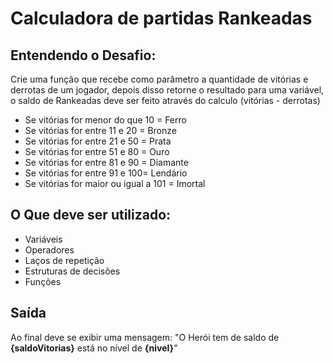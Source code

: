 # Calculadora de partidas Rankeadas

## Entendendo o Desafio:
 
Crie uma função que recebe como parâmetro a quantidade de vitórias e derrotas de um jogador,
depois disso retorne o resultado para uma variável, o saldo de Rankeadas deve ser feito através do calculo (vitórias - derrotas)

- Se vitórias for menor do que 10 = Ferro
- Se vitórias for entre 11 e 20 = Bronze
- Se vitórias for entre 21 e 50 = Prata
- Se vitórias for entre 51 e 80 = Ouro
- Se vitórias for entre 81 e 90 = Diamante
- Se vitórias for entre 91 e 100= Lendário
- Se vitórias for maior ou igual a 101 = Imortal

## O Que deve ser utilizado:

- Variáveis
- Operadores
- Laços de repetição
- Estruturas de decisões
- Funções

## Saída
Ao final deve se exibir uma mensagem:
"O Herói tem de saldo de **{saldoVitorias}** está no nível de **{nivel}**"
 